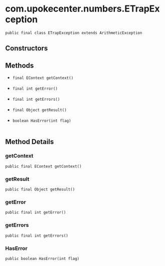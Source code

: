 # com.upokecenter.numbers.ETrapException

    public final class ETrapException extends ArithmeticException

## Constructors

## Methods

* `final EContext getContext()`<br>
  
* `final int getError()`<br>
  
* `final int getErrors()`<br>
  
* `final Object getResult()`<br>
  
* `boolean HasError(int flag)`<br>
  

## Method Details

### getContext
    public final EContext getContext()
### getResult
    public final Object getResult()
### getError
    public final int getError()
### getErrors
    public final int getErrors()
### HasError
    public boolean HasError(int flag)

